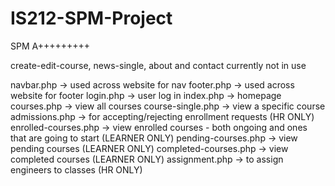 # IS212-SPM-Project
SPM A+++++++++

create-edit-course, news-single, about and contact currently not in use

navbar.php -> used across website for nav
footer.php -> used across website for footer
login.php -> user log in
index.php -> homepage
courses.php -> view all courses
course-single.php -> view a specific course
admissions.php -> for accepting/rejecting enrollment requests (HR ONLY)
enrolled-courses.php -> view enrolled courses - both ongoing and ones that are going to start (LEARNER ONLY)
pending-courses.php -> view pending courses (LEARNER ONLY)
completed-courses.php -> view completed courses (LEARNER ONLY)
assignment.php -> to assign engineers to classes (HR ONLY)